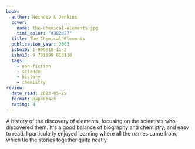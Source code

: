 ```yaml
---
book:
  author: Nechaev & Jenkins
  cover:
    name: the-chemical-elements.jpg
    tint_color: "#382d27"
  title: The Chemical Elements
  publication_year: 2003
  isbn10: 1-899618-11-2
  isbn13: 9 781899 618118
  tags:
    - non-fiction
    - science
    - history
    - chemistry
review:
  date_read: 2023-05-29
  format: paperback
  rating: 4
---
```


A history of the discovery of elements, focusing on the scientists who discovered them.
It's a good balance of biography and chemistry, and easy to read.
I particularly enjoyed learning where all the names came from, which tie the stories together quite neatly.

